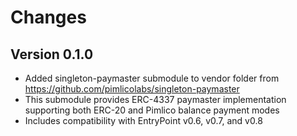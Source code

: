 # Changes

## Version 0.1.0

- Added singleton-paymaster submodule to vendor folder from https://github.com/pimlicolabs/singleton-paymaster
- This submodule provides ERC-4337 paymaster implementation supporting both ERC-20 and Pimlico balance payment modes
- Includes compatibility with EntryPoint v0.6, v0.7, and v0.8
